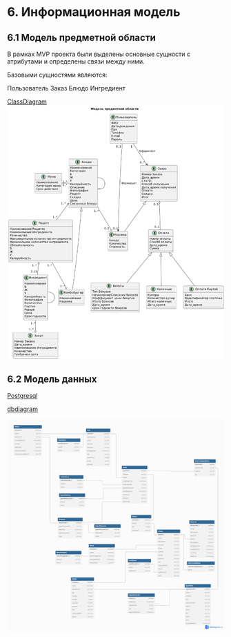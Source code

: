 # 6. Информационная модель
## 6.1 Модель предметной области
В рамках MVP проекта были выделены основные сущности с атрибутами и определены связи между ними.

Базовыми сущностями являются:

Пользователь 
Заказ 
Блюдо 
Ингредиент 

[ClassDiagram](6_ERD./ClassDiagram.wsd)
![ClassDiagram](images/6_InfoMod/ClassDiagram.png)


## 6.2 Модель данных
[Postgresql](6_ERD/ERD.sql)

[dbdiagram](https://dbdiagram.io/e/67a8dd5f263d6cf9a0887c59/67d45e0475d75cc844205647) 

![ERD](images/6_InfoMod/ERD.png)